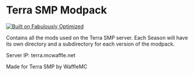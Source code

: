 # Terra SMP Modpack

[![Built on Fabulously Optimized](https://cdn.jsdelivr.net/npm/@intergrav/devins-badges@3/assets/cozy/built-with/fabulously-optimized_64h.png)](https://github.com/Fabulously-Optimized/fabulously-optimized)

Contains all the mods used on the Terra SMP server.
Each Season will have its own directory and a subdirectory for each version of the modpack.

Server IP: terra.mcwaffle.net

Made for Terra SMP by WaffleMC
